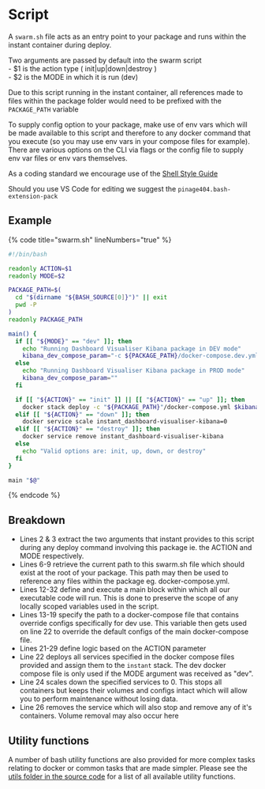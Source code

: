 # Script

A `swarm.sh` file acts as an entry point to your package and runs within the instant container during deploy.

Two arguments are passed by default into the swarm script\
\- $1 is the action type ( init|up|down|destroy )\
\- $2 is the MODE in which it is run (dev)

Due to this script running in the instant container, all references made to files within the package folder would need to be prefixed with the `PACKAGE_PATH` variable

To supply config option to your package, make use of env vars which will be made available to this script and therefore to any docker command that you execute (so you may use env vars in your compose files for example). There are various options on the CLI via flags or the config file to supply env var files or env vars themselves.

As a coding standard we encourage use of the [Shell Style Guide](https://google.github.io/styleguide/shellguide.html)

Should you use VS Code for editing we suggest the `pinage404.bash-extension-pack`&#x20;

## Example

{% code title="swarm.sh" lineNumbers="true" %}
```bash
#!/bin/bash

readonly ACTION=$1
readonly MODE=$2

PACKAGE_PATH=$(
  cd "$(dirname "${BASH_SOURCE[0]}")" || exit
  pwd -P
)
readonly PACKAGE_PATH

main() {
  if [[ "${MODE}" == "dev" ]]; then
    echo "Running Dashboard Visualiser Kibana package in DEV mode"
    kibana_dev_compose_param="-c ${PACKAGE_PATH}/docker-compose.dev.yml"
  else
    echo "Running Dashboard Visualiser Kibana package in PROD mode"
    kibana_dev_compose_param=""
  fi

  if [[ "${ACTION}" == "init" ]] || [[ "${ACTION}" == "up" ]]; then
    docker stack deploy -c "${PACKAGE_PATH}"/docker-compose.yml $kibana_dev_compose_param instant
  elif [[ "${ACTION}" == "down" ]]; then
    docker service scale instant_dashboard-visualiser-kibana=0
  elif [[ "${ACTION}" == "destroy" ]]; then
    docker service remove instant_dashboard-visualiser-kibana
  else
    echo "Valid options are: init, up, down, or destroy"
  fi
}

main "$@"
```
{% endcode %}

## Breakdown

* Lines 2 & 3 extract the two arguments that instant provides to this script during any deploy command involving this package ie. the ACTION and MODE respectively.
* Lines 6-9 retrieve the current path to this swarm.sh file which should exist at the root of your package. This path may then be used to reference any files within the package eg. docker-compose.yml.
* Lines 12-32 define and execute a main block within which all our executable code will run. This is done to preserve the scope of any locally scoped variables used in the script.
* Lines 13-19 specify the path to a docker-compose file that contains override configs specifically for dev use. This variable then gets used on line 22 to override the default configs of the main docker-compose file.
* Lines 21-29 define logic based on the ACTION parameter
* Line 22 deploys all services specified in the docker compose files provided and assign them to the `instant` stack. The dev docker compose file is only used if the MODE argument was received as "dev".
* Line 24 scales down the specified services to 0. This stops all containers but keeps their volumes and configs intact which will allow you to perform maintenance without losing data.
* Line 26 removes the service which will also stop and remove any of it's containers. Volume removal may also occur here

## Utility functions

A number of bash utility functions are also provided for more complex tasks relating to docker or common tasks that are made simpler. Please see the [utils folder in the source code](https://github.com/openhie/instant-v2/tree/main/utils) for a list of all available utility functions.
